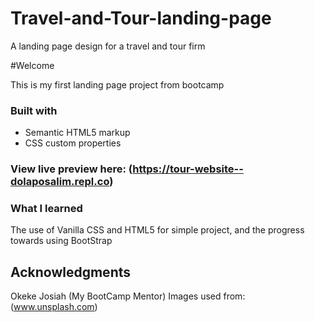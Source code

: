 # Travel-and-Tour-landing-page
A landing page design for a travel and tour firm

#Welcome

This is my first landing page project from bootcamp

### Built with
- Semantic HTML5 markup
- CSS custom properties

### View live preview here: (https://tour-website--dolaposalim.repl.co)

### What I learned

The use of Vanilla CSS and HTML5 for simple project, and the progress towards using BootStrap

## Acknowledgments
Okeke Josiah (My BootCamp Mentor)
Images used from: (www.unsplash.com)
